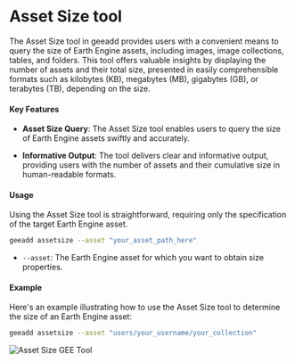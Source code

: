 # Asset Size tool

The Asset Size tool in geeadd provides users with a convenient means to query the size of Earth Engine assets, including images, image collections, tables, and folders. This tool offers valuable insights by displaying the number of assets and their total size, presented in easily comprehensible formats such as kilobytes (KB), megabytes (MB), gigabytes (GB), or terabytes (TB), depending on the size.

#### Key Features

- **Asset Size Query**: The Asset Size tool enables users to query the size of Earth Engine assets swiftly and accurately.

- **Informative Output**: The tool delivers clear and informative output, providing users with the number of assets and their cumulative size in human-readable formats.

#### Usage

Using the Asset Size tool is straightforward, requiring only the specification of the target Earth Engine asset.

```bash
geeadd assetsize --asset "your_asset_path_here"
```

- `--asset`: The Earth Engine asset for which you want to obtain size properties.

#### Example

Here's an example illustrating how to use the Asset Size tool to determine the size of an Earth Engine asset:

```bash
geeadd assetsize --asset "users/your_username/your_collection"
```

![Asset Size GEE Tool](https://user-images.githubusercontent.com/6677629/80339754-55a4f000-882d-11ea-928c-2434de130078.gif)
